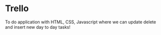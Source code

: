 # Trello

To do application with HTML, CSS, Javascript
where we can update delete and insert new day to day tasks!